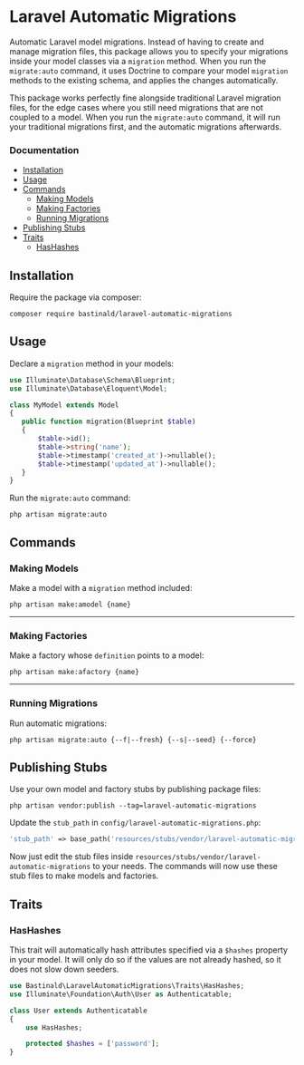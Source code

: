 # Laravel Automatic Migrations

Automatic Laravel model migrations. Instead of having to create and manage migration files, this package allows you to specify your migrations inside your model classes via a `migration` method. When you run the `migrate:auto` command, it uses Doctrine to compare your model `migration` methods to the existing schema, and applies the changes automatically.

This package works perfectly fine alongside traditional Laravel migration files, for the edge cases where you still need migrations that are not coupled to a model. When you run the `migrate:auto` command, it will run your traditional migrations first, and the automatic migrations afterwards.

### Documentation

- [Installation](#installation)
- [Usage](#usage)
- [Commands](#commands)
    - [Making Models](#making-models)
    - [Making Factories](#making-factories)
    - [Running Migrations](#running-migrations)
- [Publishing Stubs](#publishing-stubs)
- [Traits](#traits)
    - [HasHashes](#hashashes)

## Installation

Require the package via composer:

```console
composer require bastinald/laravel-automatic-migrations
```

## Usage

Declare a `migration` method in your models:

 ```php
use Illuminate\Database\Schema\Blueprint;
use Illuminate\Database\Eloquent\Model;

class MyModel extends Model
{
    public function migration(Blueprint $table)
    {
        $table->id();
        $table->string('name');
        $table->timestamp('created_at')->nullable();
        $table->timestamp('updated_at')->nullable();
    }
}
 ```

Run the `migrate:auto` command:

```console
php artisan migrate:auto
```

## Commands

### Making Models

Make a model with a `migration` method included:

```console
php artisan make:amodel {name}
```

---

### Making Factories

Make a factory whose `definition` points to a model:

```console
php artisan make:afactory {name}
```

---

### Running Migrations

Run automatic migrations:

```console
php artisan migrate:auto {--f|--fresh} {--s|--seed} {--force}
```

## Publishing Stubs

Use your own model and factory stubs by publishing package files:

```console
php artisan vendor:publish --tag=laravel-automatic-migrations
```

Update the `stub_path` in `config/laravel-automatic-migrations.php`:

```php
'stub_path' => base_path('resources/stubs/vendor/laravel-automatic-migrations'),
```

Now just edit the stub files inside `resources/stubs/vendor/laravel-automatic-migrations` to your needs. The commands will now use these stub files to make models and factories.

## Traits

### HasHashes

This trait will automatically hash attributes specified via a `$hashes` property in your model. It will only do so if the values are not already hashed, so it does not slow down seeders.

```php
use Bastinald\LaravelAutomaticMigrations\Traits\HasHashes;
use Illuminate\Foundation\Auth\User as Authenticatable;

class User extends Authenticatable
{
    use HasHashes;

    protected $hashes = ['password'];
}
```
